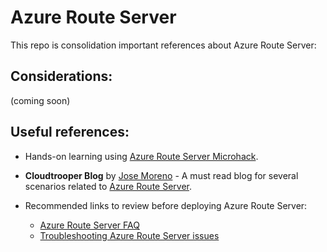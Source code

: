 # Azure Route Server

This repo is consolidation important references about Azure Route Server:

## Considerations:

(coming soon)

## Useful references:

- Hands-on learning using [Azure Route Server Microhack](https://github.com/malgebary/Azure-Route-Server-MicroHack).

- **Cloudtrooper Blog** by [Jose Moreno](https://github.com/erjosito/) - A must read blog for several scenarios related to [Azure Route Server](https://github.com/erjosito).

- Recommended links to review before deploying Azure Route Server:
    - [Azure Route Server FAQ](https://docs.microsoft.com/en-us/azure/route-server/route-server-faq)
    - [Troubleshooting Azure Route Server issues](https://docs.microsoft.com/en-us/azure/route-server/troubleshoot-route-server)